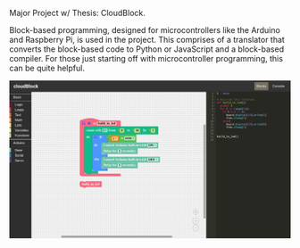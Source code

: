 Major Project w/ Thesis: CloudBlock.

Block-based programming, designed for microcontrollers like the Arduino and Raspberry Pi, is used in the project.
This comprises of a translator that converts the block-based code to Python or JavaScript and a block-based compiler. For those just starting off with microcontroller programming, this can be quite helpful. 

![Sample](assets/CloudBlock.jpg)
